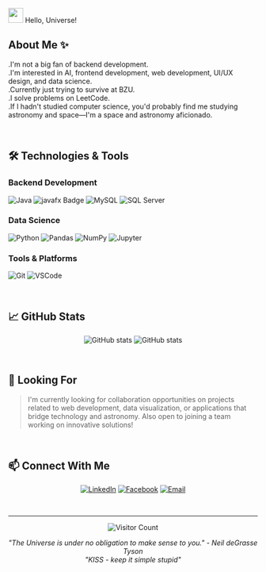 <img src="https://github.com/user-attachments/assets/c3d62d43-60a6-4d74-95c4-8eaaacb34f08" width="30px"> Hello, Universe!
    <br>
  
## About Me ✨
.I'm not a big fan of backend development.
<br>
.I'm interested in AI, frontend development, web development, UI/UX design, and data science.
<br>
.Currently just trying to survive at BZU.
<br>
.I solve problems on LeetCode.
<br>
.If I hadn't studied computer science, you'd probably find me studying astronomy and space—I'm a space and astronomy aficionado.

<br>

## 🛠️ Technologies & Tools
 
### Backend Development
![Java](https://img.shields.io/badge/Java-007396?style=for-the-badge&logo=oracle&logoColor=white)
![javafx Badge](https://img.shields.io/badge/JavaFX-041E42?style=for-the-badge&logo=oracle&logoColor=white)
![MySQL](https://img.shields.io/badge/MySQL-4479A1?style=for-the-badge&logo=mysql&logoColor=white)
![SQL Server](https://img.shields.io/badge/SQLServer-CC2927?style=for-the-badge&logo=microsoft-sql-server&logoColor=white)

### Data Science
![Python](https://img.shields.io/badge/Python-3776AB?style=for-the-badge&logo=python&logoColor=white)
![Pandas](https://img.shields.io/badge/Pandas-150458?style=for-the-badge&logo=pandas&logoColor=white)
![NumPy](https://img.shields.io/badge/NumPy-013243?style=for-the-badge&logo=numpy&logoColor=white)
![Jupyter](https://img.shields.io/badge/Jupyter-F37626?style=for-the-badge&logo=jupyter&logoColor=white)

### Tools & Platforms
![Git](https://img.shields.io/badge/Git-F05032?style=for-the-badge&logo=git&logoColor=white)
![VSCode](https://img.shields.io/badge/VS_Code-007ACC?style=for-the-badge&logo=visual-studio-code&logoColor=white)


<br>
<!--
## 🌟 Featured Projects -->

<!-- <table>
  <tr>
    <td width="50%">
      <h3 align="center">PalTechLinker</h3>
      <p align="center">
        <a href="https://github.com/Lojain-Abdalrazaq/GSG-MRDT-Training-Project-PalTechLinker" target="_blank">
          <img src="https://github-readme-stats.vercel.app/api/pin/?username=Lojain-Abdalrazaq&repo=GSG-MRDT-Training-Project-PalTechLinker&theme=tokyonight" alt="PalTechLinker" />
        </a>
      </p>
      <p align="center">Web application connecting students with tech companies and internship opportunities</p>
      <p align="center"><strong>Tech Stack:</strong> Spring Boot, React.js</p>
    </td>
    <td width="50%">
      <h3 align="center">Data Structures Implementation</h3>
      <p align="center">
        <a href="https://github.com/MaysHroub/data-structures" target="_blank">
          <img src="https://github-readme-stats.vercel.app/api/pin/?username=MaysHroub&repo=data-structures&theme=tokyonight" alt="Data Structures" />
        </a>
      </p>
      <p align="center">Comprehensive implementation of data structures from COMP242 at Birzeit University</p>
      <p align="center"><strong>Tech Stack:</strong> Java</p>
    </td>
  </tr>
</table>

<br> 
-->
## 📈 GitHub Stats
<p align="center">
    <img src="https://github-readme-stats.vercel.app/api?username=bailasan-qadan&show_icons=true&theme=gotham" alt="GitHub stats">
    <img src="https://streak-stats.demolab.com?user=bailasan-qadan&theme=gotham&card_width=470" alt="GitHub stats">
</p>


<br>

## 🔭 Looking For

> I'm currently looking for collaboration opportunities on projects related to web development, data visualization, or applications that bridge technology and astronomy. Also open to joining a team working on innovative solutions!

<br>

## 📫 Connect With Me

<p align="center">
  <a href="https://www.linkedin.com/in/bailasan-qadan-b481a0319/"><img src="https://img.shields.io/badge/LinkedIn-0077B5?style=for-the-badge&logo=linkedin&logoColor=white" alt="LinkedIn"/></a>
  <a href="https://www.facebook.com/laith.qadan.1/"><img src="https://img.shields.io/badge/Facebook-1877F2?style=for-the-badge&logo=facebook&logoColor=white" alt="Facebook"/></a>
  <a href="mailto:bailasanqadan5@gmail.com"><img src="https://img.shields.io/badge/Email-D14836?style=for-the-badge&logo=gmail&logoColor=white" alt="Email"/></a>
 <!-- <a href="https://leetcode.com/u/Mays_Alreem/"><img src="https://img.shields.io/badge/LeetCode-FFA116?style=for-the-badge&logo=leetcode&logoColor=black" alt="LeetCode"/></a> -->
</p>

<br>

---

<p align="center">
  <img src="https://profile-counter.glitch.me/bailasan-qadan/count.svg" alt="Visitor Count" />
</p>

<p align="center">
  <i>"The Universe is under no obligation to make sense to you." - Neil deGrasse Tyson</i>
  <br>
   <i>"KISS - keep it simple stupid"</i>
</p>
